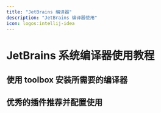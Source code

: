 ```yaml
---
title: "JetBrains 编译器"
description: "JetBrains 编译器使用"
icon: logos:intellij-idea
---
```


# JetBrains 系统编译器使用教程

## 使用 toolbox 安装所需要的编译器

## 优秀的插件推荐并配置使用